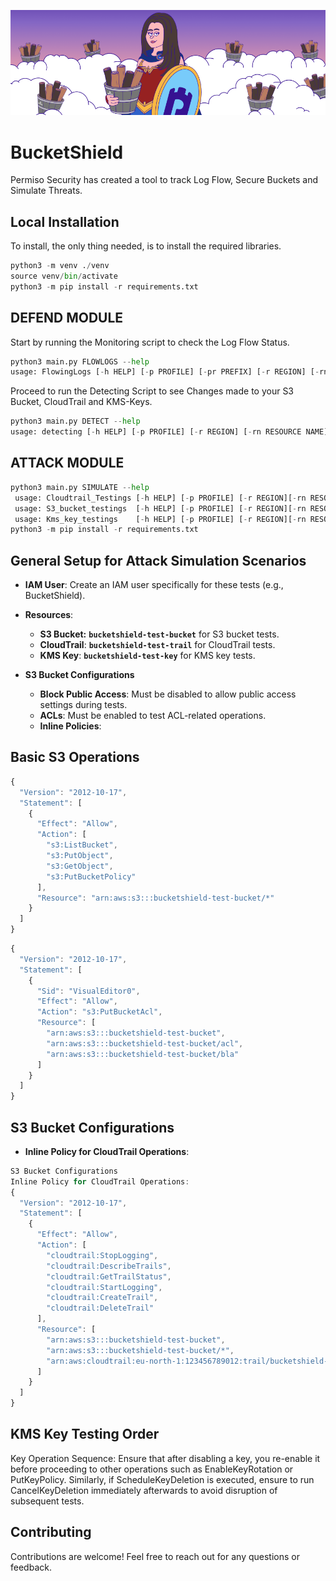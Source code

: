 ![image](bucketshield.png)


# BucketShield


Permiso Security has created a tool to track Log Flow, Secure Buckets and Simulate Threats.


## Local Installation

To install, the only thing needed, is to install the required libraries.

```python
python3 -m venv ./venv
source venv/bin/activate
python3 -m pip install -r requirements.txt
```

## **DEFEND MODULE**

Start by running the Monitoring script to check the Log Flow Status. 

```python
python3 main.py FLOWLOGS --help
usage: FlowingLogs [-h HELP] [-p PROFILE] [-pr PREFIX] [-r REGION] [-rn BUCKET NAME]
```

Proceed to run the Detecting Script to see Changes made to your S3 Bucket, CloudTrail and KMS-Keys.

```python
python3 main.py DETECT --help
usage: detecting [-h HELP] [-p PROFILE] [-r REGION] [-rn RESOURCE NAME] [-bn BUCKET NAME] [-rt RESOURCE TYPE {s3, cloudtrail, kms}] [-kms KMS KEY ARN] [-O OUTPUT]
```

## ATTACK MODULE

```python
python3 main.py SIMULATE --help
 usage: Cloudtrail_Testings [-h HELP] [-p PROFILE] [-r REGION][-rn RESOURCE NAME] [-as ATTACK SERVICE {s3, cloudtrail, kms}]
 usage: S3_bucket_testings  [-h HELP] [-p PROFILE] [-r REGION][-rn RESOURCE NAME] [-as ATTACK SERVICE {s3, cloudtrail, kms}]
 usage: Kms_key_testings    [-h HELP] [-p PROFILE] [-r REGION][-rn RESOURCE NAME] [-as ATTACK SERVICE {s3, cloudtrail, kms}]
python3 -m pip install -r requirements.txt
```


## **General Setup for Attack Simulation Scenarios**

- **IAM User**: Create an IAM user specifically for these tests (e.g., BucketShield).
- **Resources**:
    - **S3 Bucket:** **`bucketshield-test-bucket`** for S3 bucket tests.
    - **CloudTrail**: **`bucketshield-test-trail`** for CloudTrail tests.
    - **KMS Key**: **`bucketshield-test-key`** for KMS key tests.

- **S3 Bucket Configurations**

  - **Block Public Access**: Must be disabled to allow public access settings during tests.
  - **ACLs**: Must be enabled to test ACL-related operations.
  - **Inline Policies**:
  
## Basic S3 Operations

```jsx
{
  "Version": "2012-10-17",
  "Statement": [
    {
      "Effect": "Allow",
      "Action": [
        "s3:ListBucket",
        "s3:PutObject",
        "s3:GetObject",
        "s3:PutBucketPolicy"
      ],
      "Resource": "arn:aws:s3:::bucketshield-test-bucket/*"
    }
  ]
}
```

```jsx
{
  "Version": "2012-10-17",
  "Statement": [
    {
      "Sid": "VisualEditor0",
      "Effect": "Allow",
      "Action": "s3:PutBucketAcl",
      "Resource": [
        "arn:aws:s3:::bucketshield-test-bucket",
        "arn:aws:s3:::bucketshield-test-bucket/acl",
        "arn:aws:s3:::bucketshield-test-bucket/bla"
      ]
    }
  ]
}
```
## **S3 Bucket Configurations**

- **Inline Policy for CloudTrail Operations**:
  
```jsx
S3 Bucket Configurations
Inline Policy for CloudTrail Operations:
{
  "Version": "2012-10-17",
  "Statement": [
    {
      "Effect": "Allow",
      "Action": [
        "cloudtrail:StopLogging",
        "cloudtrail:DescribeTrails",
        "cloudtrail:GetTrailStatus",
        "cloudtrail:StartLogging",
        "cloudtrail:CreateTrail",
        "cloudtrail:DeleteTrail"
      ],
      "Resource": [
        "arn:aws:s3:::bucketshield-test-bucket",
        "arn:aws:s3:::bucketshield-test-bucket/*",
        "arn:aws:cloudtrail:eu-north-1:123456789012:trail/bucketshield-test-trail"
      ]
    }
  ]
}
```

## KMS Key Testing Order
  
Key Operation Sequence: Ensure that after disabling a key, you re-enable it before proceeding to other operations such as EnableKeyRotation or PutKeyPolicy. 
Similarly, if ScheduleKeyDeletion is executed, ensure to run CancelKeyDeletion immediately afterwards to avoid disruption of subsequent tests.

## Contributing
Contributions are welcome!
Feel free to reach out for any questions or feedback.
